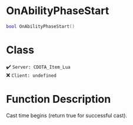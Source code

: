 # OnAbilityPhaseStart
```lua
bool OnAbilityPhaseStart()
```
# Class
✔️ `Server: CDOTA_Item_Lua`  
❌ `Client: undefined`  

# Function Description
Cast time begins (return true for successful cast).
